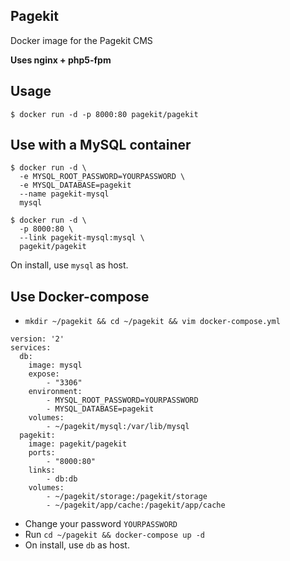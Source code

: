 ## Pagekit
Docker image for the Pagekit CMS

**Uses nginx + php5-fpm**

## Usage
```
$ docker run -d -p 8000:80 pagekit/pagekit
```

## Use with a MySQL container
```
$ docker run -d \
  -e MYSQL_ROOT_PASSWORD=YOURPASSWORD \
  -e MYSQL_DATABASE=pagekit
  --name pagekit-mysql
  mysql
```
```
$ docker run -d \
  -p 8000:80 \
  --link pagekit-mysql:mysql \
  pagekit/pagekit
```
On install, use `mysql` as host.

## Use Docker-compose

* `mkdir ~/pagekit && cd ~/pagekit && vim docker-compose.yml`
```
version: '2'
services:
  db:
    image: mysql
    expose:
        - "3306"
    environment:
        - MYSQL_ROOT_PASSWORD=YOURPASSWORD
        - MYSQL_DATABASE=pagekit
    volumes:
        - ~/pagekit/mysql:/var/lib/mysql
  pagekit:
    image: pagekit/pagekit
    ports:
        - "8000:80"
    links:
        - db:db
    volumes:
        - ~/pagekit/storage:/pagekit/storage
        - ~/pagekit/app/cache:/pagekit/app/cache
```
* Change your password `YOURPASSWORD`
* Run `cd ~/pagekit && docker-compose up -d`
* On install, use `db` as host.
